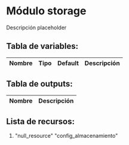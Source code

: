# Módulo storage

Descripción placeholder

## Tabla de variables:
| Nombre | Tipo | Default | Descripción |
|--------|------|---------|-------------|


## Tabla de outputs:
| Nombre | Descripción |
|--------|-------------|


## Lista de recursos:
1. "null_resource" "config_almacenamiento" 
